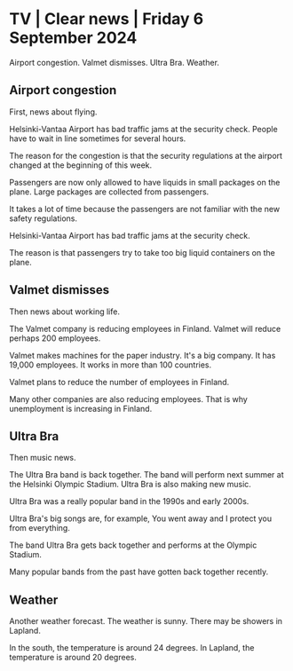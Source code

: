 # TV \| Clear news \| Friday 6 September 2024

Airport congestion. Valmet dismisses. Ultra Bra. Weather.

## Airport congestion

First, news about flying.

Helsinki-Vantaa Airport has bad traffic jams at the security check. People have to wait in line sometimes for several hours.

The reason for the congestion is that the security regulations at the airport changed at the beginning of this week.

Passengers are now only allowed to have liquids in small packages on the plane. Large packages are collected from passengers.

It takes a lot of time because the passengers are not familiar with the new safety regulations.

Helsinki-Vantaa Airport has bad traffic jams at the security check.

The reason is that passengers try to take too big liquid containers on the plane.

## Valmet dismisses

Then news about working life.

The Valmet company is reducing employees in Finland. Valmet will reduce perhaps 200 employees.

Valmet makes machines for the paper industry. It's a big company. It has 19,000 employees. It works in more than 100 countries.

Valmet plans to reduce the number of employees in Finland.

Many other companies are also reducing employees. That is why unemployment is increasing in Finland.

## Ultra Bra

Then music news.

The Ultra Bra band is back together. The band will perform next summer at the Helsinki Olympic Stadium. Ultra Bra is also making new music.

Ultra Bra was a really popular band in the 1990s and early 2000s.

Ultra Bra's big songs are, for example, You went away and I protect you from everything.

The band Ultra Bra gets back together and performs at the Olympic Stadium.

Many popular bands from the past have gotten back together recently.

## Weather

Another weather forecast. The weather is sunny. There may be showers in Lapland.

In the south, the temperature is around 24 degrees. In Lapland, the temperature is around 20 degrees.
